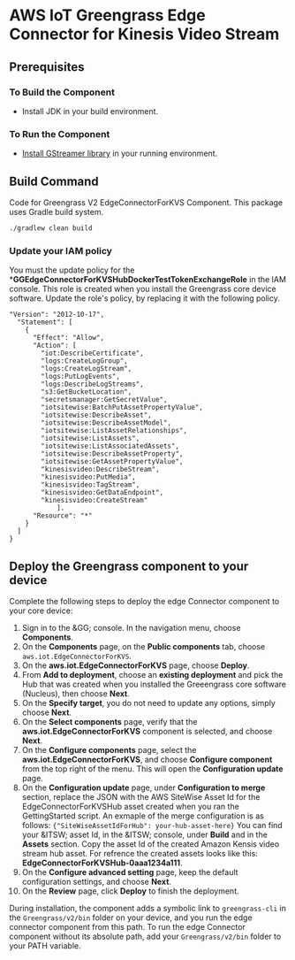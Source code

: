 # AWS IoT Greengrass Edge Connector for Kinesis Video Stream #

## Prerequisites ##

### To Build the Component ###

* Install JDK in your build environment.

### To Run the Component ###

* [Install GStreamer library](https://gstreamer.freedesktop.org/documentation/installing/index.html?gi-language=c) in your running environment.

## Build Command ##

Code for Greengrass V2 EdgeConnectorForKVS Component. This package uses Gradle build system.

```sh
./gradlew clean build
```
### Update your IAM policy ###

You must the update policy for the ***GGEdgeConnectorForKVSHubDockerTestTokenExchangeRole** in the IAM console. This role is created when you install the Greengrass core device software. Update the role's policy, by replacing it with the following policy. 

```
"Version": "2012-10-17",
  "Statement": [
    {
      "Effect": "Allow",
      "Action": [
        "iot:DescribeCertificate",
        "logs:CreateLogGroup",
        "logs:CreateLogStream",
        "logs:PutLogEvents",
        "logs:DescribeLogStreams",
        "s3:GetBucketLocation",
        "secretsmanager:GetSecretValue",
        "iotsitewise:BatchPutAssetPropertyValue",
        "iotsitewise:DescribeAsset",
        "iotsitewise:DescribeAssetModel",
        "iotsitewise:ListAssetRelationships",
        "iotsitewise:ListAssets",
        "iotsitewise:ListAssociatedAssets",
        "iotsitewise:DescribeAssetProperty",
        "iotsitewise:GetAssetPropertyValue",
        "kinesisvideo:DescribeStream",
        "kinesisvideo:PutMedia",
        "kinesisvideo:TagStream",
        "kinesisvideo:GetDataEndpoint",
        "kinesisvideo:CreateStream"
            ].
      "Resource": "*"
    }
  ]
}
```

## Deploy the Greengrass component to your device ##

Complete the following steps to deploy the edge Connector component to your core device:

1. Sign in to the &GG; console. In the navigation menu, choose **Components**.
2. On the **Components** page, on the **Public components** tab, choose <code>aws.iot.EdgeConnectorForKVS</code>.</para>
3. On the **aws.iot.EdgeConnectorForKVS** page, choose **Deploy**.
4. From **Add to deployment**, choose an  **existing deployment** and pick the Hub that was created when you installed the Greeengrass core software (Nucleus), then  choose **Next**.
5. On the **Specify target**, you do not need to update any options, simply choose **Next**.
6. On the **Select components** page, verify that the **aws.iot.EdgeConnectorForKVS** component is selected, and choose **Next**.
7. On the **Configure components** page, select the **aws.iot.EdgeConnectorForKVS**, and choose **Configure component** from the top right of the menu. This will open the **Configuration update** page.
8. On the **Configuration update** page, under **Configuration to merge** section, replace the JSON with the AWS SiteWise Asset Id for the EdgeConnectorForKVSHub asset created when you ran the GettingStarted script. An exmaple of the merge configuration is as follows: `{"SiteWiseAssetIdForHub": your-hub-asset-here}` You can find your &ITSW; asset Id, in the &ITSW; console, under **Build** and in the **Assets** section. Copy the asset Id of the created Amazon Kensis video stream hub asset. For refrence the created assets looks like this: **EdgeConnectorForKVSHub-0aaa1234a111**.
9. On the **Configure advanced setting** page, keep the default configuration settings, and choose **Next**.
10. On the **Review** page, click **Deploy** to finish the deployment.
                     
During installation, the component adds a symbolic link to `greengrass-cli` in the `Greengrass/v2/bin` folder on your device, and you run the edge connector component from this path. To run the edge Connector component without its absolute path, add your `Greengrass/v2/bin` folder to your PATH variable.

